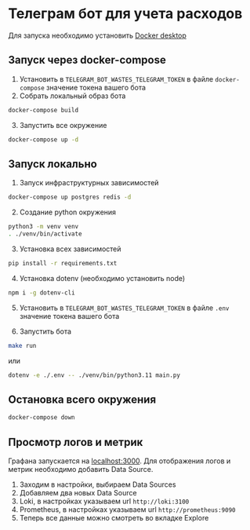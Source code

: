 # Телеграм бот для учета расходов

Для запуска необходимо установить [Docker desktop](https://www.docker.com/products/docker-desktop/)

## Запуск через docker-compose

1. Установить в `TELEGRAM_BOT_WASTES_TELEGRAM_TOKEN` в файле `docker-compose` значение токена вашего бота
2. Собрать локальный образ бота

```sh
docker-compose build
```

3. Запустить все окружение

```sh
docker-compose up -d
```

## Запуск локально

1. Запуск инфраструктурных зависимостей

```sh
docker-compose up postgres redis -d
```

2. Создание python окружения

```sh
python3 -m venv venv
. ./venv/bin/activate
```

3. Установка всех зависимостей

```sh
pip install -r requirements.txt
```

4. Установка dotenv (необходимо установить node)

```sh
npm i -g dotenv-cli
```

5. Установить в `TELEGRAM_BOT_WASTES_TELEGRAM_TOKEN` в файле `.env` значение токена вашего бота

6. Запустить бота

```sh
make run
```

или

```sh
dotenv -e ./.env -- ./venv/bin/python3.11 main.py
```

## Остановка всего окружения

```sh
docker-compose down
```

## Просмотр логов и метрик

Графана запуcкается на [localhost:3000](localhost:3000). Для отображения логов и метрик необходимо добавить Data Source.

1. Заходим в настройки, выбираем Data Sources
2. Добавляем два новых Data Source
  1. Loki, в настройках указываем url `http://loki:3100`
  2. Prometheus, в настройках указываем url `http://prometheus:9090`
3. Теперь все данные можно смотреть во вкладке Explore
